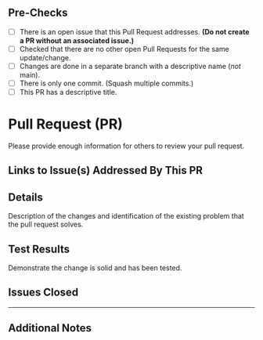 <!-- Pull Request -->
## Pre-Checks
- [ ] There is an open issue that this Pull Request addresses. **(Do not create a PR without an associated issue.)**
- [ ] Checked that there are no other open Pull Requests for the same update/change.
- [ ] Changes are done in a separate branch with a descriptive name (*not* main).
- [ ] There is only one commit. (Squash multiple commits.)
- [ ] This PR has a descriptive title. 

# Pull Request (PR)
Please provide enough information for others to review your pull request.


## Links to Issue(s) Addressed By This PR
<!-- Use the #XXX format -->


## Details
Description of the changes and identification of the existing problem that the pull request solves.

<!-- Include an expalantion of why this PR is necessary. -->


## Test Results
Demonstrate the change is solid and has been tested.

<!-- Example: The exact commands you ran and their output. -->
<!-- Output can be shown as screenshots/videos if the pull request changes the UI. -->


## Issues Closed
<!-- Put `closes #XXXX` in your comment to auto-close the issue that your PR fixes (if any). -->

<hr>

## Additional Notes